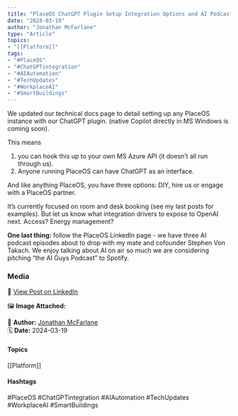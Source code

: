 ```yaml
---
title: "PlaceOS ChatGPT Plugin Setup Integration Options and AI Podcast Updates"  
date: "2024-03-19"  
author: "Jonathan McFarlane"  
type: "Article"  
topics:  
- "[[Platform]]"   
tags:  
- "#PlaceOS"  
- "#ChatGPTintegration"  
- "#AIAutomation"  
- "#TechUpdates"  
- "#WorkplaceAI"  
- "#SmartBuildings"
---
```

We updated our technical docs page to detail setting up any PlaceOS instance with our ChatGPT plugin. (native Copilot directly in MS Windows is coming soon).

This means  
1. you can hook this up to your own MS Azure API (it doesn’t all run through us).  
2. Anyone running PlaceOS can have ChatGPT as an interface.

And like anything PlaceOS, you have three options: DIY, hire us or engage with a PlaceOS partner.

It’s currently focused on room and desk booking (see my last posts for examples). But let us know what integration drivers to expose to OpenAI next. Access? Energy management?

**One last thing:** follow the PlaceOS LinkedIn page - we have three AI podcast episodes about to drop with my mate and cofounder Stephen Von Takach. We enjoy talking about AI on air so much we are considering pitching “the AI Guys Podcast” to Spotify.

### Media

🔗 [View Post on LinkedIn](https://www.linkedin.com/feed/update/urn:li:activity:7175672002190454785)  
  
🖼 **Image Attached:**  
  
  
👤 **Author:** [Jonathan McFarlane](https://www.linkedin.com/in/jonathanmcfarlane/)  
🗓️ **Date:** 2024-03-19

#### Topics

[[Platform]]  

#### Hashtags

#PlaceOS #ChatGPTintegration #AIAutomation #TechUpdates #WorkplaceAI #SmartBuildings